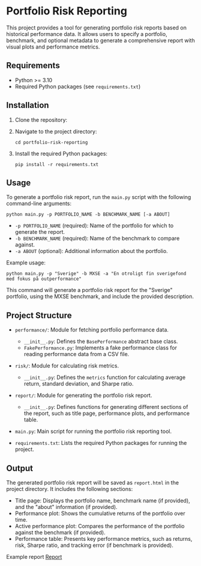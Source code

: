 # Portfolio Risk Reporting

This project provides a tool for generating portfolio risk reports based on historical performance data. It allows users to specify a portfolio, benchmark, and optional metadata to generate a comprehensive report with visual plots and performance metrics.

## Requirements

- Python >= 3.10
- Required Python packages (see `requirements.txt`)

## Installation

1. Clone the repository:

2. Navigate to the project directory:
   ```
   cd portfolio-risk-reporting
   ```

3. Install the required Python packages:
   ```
   pip install -r requirements.txt
   ```

## Usage

To generate a portfolio risk report, run the `main.py` script with the following command-line arguments:

```
python main.py -p PORTFOLIO_NAME -b BENCHMARK_NAME [-a ABOUT]
```

- `-p PORTFOLIO_NAME` (required): Name of the portfolio for which to generate the report.
- `-b BENCHMARK_NAME` (required): Name of the benchmark to compare against.
- `-a ABOUT` (optional): Additional information about the portfolio.

Example usage:
```
python main.py -p "Sverige" -b MXSE -a "En otroligt fin sverigefond med fokus på outperformance"
```

This command will generate a portfolio risk report for the "Sverige" portfolio, using the MXSE benchmark, and include the provided description.

## Project Structure

- `performance/`: Module for fetching portfolio performance data.
  - `__init__.py`: Defines the `BasePerformance` abstract base class.
  - `FakePerformance.py`: Implements a fake performance class for reading performance data from a CSV file.

- `risk/`: Module for calculating risk metrics.
  - `__init__.py`: Defines the `metrics` function for calculating average return, standard deviation, and Sharpe ratio.

- `report/`: Module for generating the portfolio risk report.
  - `__init__.py`: Defines functions for generating different sections of the report, such as title page, performance plots, and performance table.

- `main.py`: Main script for running the portfolio risk reporting tool.

- `requirements.txt`: Lists the required Python packages for running the project.

## Output

The generated portfolio risk report will be saved as `report.html` in the project directory. It includes the following sections:

- Title page: Displays the portfolio name, benchmark name (if provided), and the "about" information (if provided).
- Performance plot: Shows the cumulative returns of the portfolio over time.
- Active performance plot: Compares the performance of the portfolio against the benchmark (if provided).
- Performance table: Presents key performance metrics, such as returns, risk, Sharpe ratio, and tracking error (if benchmark is provided).


Example report
[Report](https://github.com/lalamm/fulrisk/blob/main/report.html)

